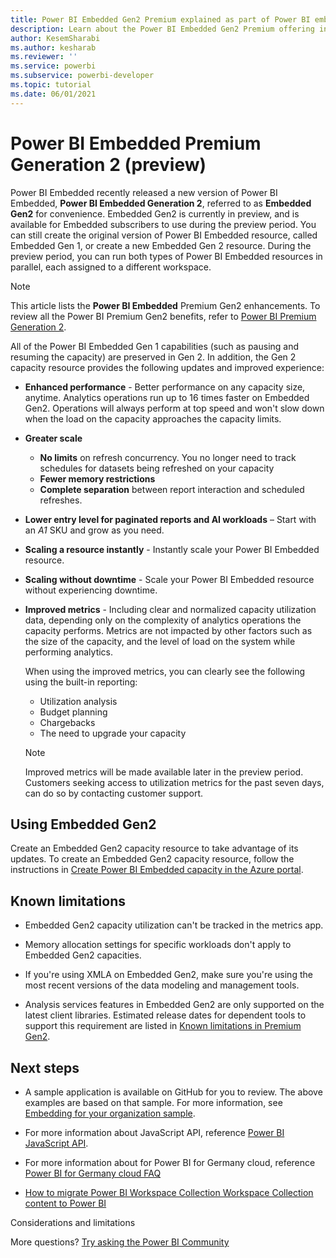 ```yaml
---
title: Power BI Embedded Gen2 Premium explained as part of Power BI embedded analytics enabling better embedded BI insights
description: Learn about the Power BI Embedded Gen2 Premium offering in Power BI embedded analytics, which enable better embedded BI insights.
author: KesemSharabi
ms.author: kesharab
ms.reviewer: ''
ms.service: powerbi
ms.subservice: powerbi-developer
ms.topic: tutorial
ms.date: 06/01/2021
---
```


# Power BI Embedded Premium Generation 2 (preview)

Power BI Embedded recently released a new version of Power BI Embedded, **Power BI Embedded Generation 2**, referred to as **Embedded Gen2** for convenience. Embedded Gen2 is currently in preview, and is available for Embedded subscribers to use during the preview period. You can still create the original version of Power BI Embedded resource, called Embedded Gen 1, or create a new Embedded Gen 2 resource. During the preview period, you can run both types of Power BI Embedded resources in parallel, each assigned to a different workspace.

>[!NOTE]
>This article lists the **Power BI Embedded** Premium Gen2 enhancements. To review all the Power BI Premium Gen2 benefits, refer to [Power BI Premium Generation 2](../../admin/service-premium-what-is.md#power-bi-premium-generation-2-preview).

All of the Power BI Embedded Gen 1 capabilities (such as pausing and resuming the capacity) are preserved in Gen 2. In addition, the Gen 2 capacity resource provides the following updates and improved experience:

* **Enhanced performance** - Better performance on any capacity size, anytime. Analytics operations run up to 16 times faster on Embedded Gen2. Operations will always perform at top speed and won't slow down when the load on the capacity approaches the capacity limits.

* **Greater scale**
    * **No limits** on refresh concurrency. You no longer need to track schedules for datasets being refreshed on your capacity
    * **Fewer memory restrictions**
    * **Complete separation** between report interaction and scheduled refreshes.

* **Lower entry level for paginated reports and AI workloads** – Start with an *A1* SKU and grow as you need.

* **Scaling a resource instantly** - Instantly scale your Power BI Embedded resource.

* **Scaling without downtime** - Scale your Power BI Embedded resource without experiencing downtime.

* **Improved metrics** - Including clear and normalized capacity utilization data, depending only on the complexity of analytics operations the capacity performs. Metrics are not impacted by other factors such as the size of the capacity, and the level of load on the system while performing analytics. 

    When using the improved metrics, you can clearly see the following using the built-in reporting:
    * Utilization analysis
    * Budget planning
    * Chargebacks
    * The need to upgrade your capacity

    >[!NOTE]
    >Improved metrics will be made available later in the preview period. Customers seeking access to utilization metrics for the past seven days, can do so by contacting customer support.

## Using Embedded Gen2

Create an Embedded Gen2 capacity resource to take advantage of its updates. To create an Embedded Gen2 capacity resource, follow the instructions in [Create Power BI Embedded capacity in the Azure portal](azure-pbie-create-capacity.md).

## Known limitations

* Embedded Gen2 capacity utilization can't be tracked in the metrics app.

* Memory allocation settings for specific workloads don't apply to Embedded Gen2 capacities.

* If you're using XMLA on Embedded Gen2, make sure you're using the most recent versions of the data modeling and management tools.

* Analysis services features in Embedded Gen2 are only supported on the latest client libraries. Estimated release dates for dependent tools to support this requirement are listed in [Known limitations in Premium Gen2](../../admin/service-premium-what-is.md#known-limitations-in-premium-gen2).

## Next steps

* A sample application is available on GitHub for you to review. The above examples are based on that sample. For more information, see [Embedding for your organization sample](https://github.com/microsoft/PowerBI-Developer-Samples/tree/master/.NET%20Core/Embed%20for%20your%20customers/AppOwnsData).

* For more information about JavaScript API, reference [Power BI JavaScript API](https://github.com/Microsoft/PowerBI-JavaScript).

* For more information about for Power BI for Germany cloud, reference [Power BI for Germany cloud FAQ](../../admin/service-govde-faq.md)

* [How to migrate Power BI Workspace Collection Workspace Collection content to Power BI](migrate-from-powerbi-embedded.md)

Considerations and limitations

More questions? [Try asking the Power BI Community](https://community.powerbi.com/)
